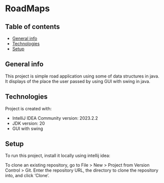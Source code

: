 # RoadMaps
## Table of contents
* [General info](#general-info)
* [Technologies](#technologies)
* [Setup](#setup)

## General info
This project is simple road application using some of data structures in java. It displays of the place the user passed by using GUI with swing in java.
	
## Technologies
Project is created with:
* IntelliJ IDEA Community version: 2023.2.2
* JDK version: 20
* GUI with swing
	
## Setup
To run this project, install it locally using intellij idea:

To clone an existing repository, 
go to File > New > Project from Version Control > Git. 
Enter the repository URL,
the directory to clone the repository into,
and click ‘Clone’.

